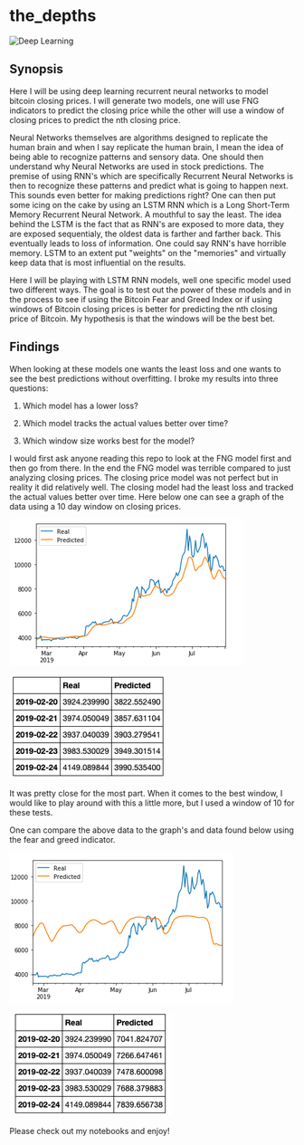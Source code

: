 # the_depths
![Deep Learning](https://fedtechmagazine.com/sites/fedtechmagazine.com/files/styles/cdw_hero/public/articles/%5Bcdw_tech_site%3Afield_site_shortname%5D/201907/FedTech-DeepLearning.jpg?itok=nQa1FQBg)

## Synopsis
Here I will be using deep learning recurrent neural networks to model bitcoin closing prices. I will generate two models, one will use FNG indicators to predict the closing price while the other will use a window of closing prices to predict the nth closing price.

Neural Networks themselves are algorithms designed to replicate the human brain and when I say replicate the human brain, I mean the idea of being able to recognize patterns and sensory data. One should then understand why Neural Networks are used in stock predictions. The premise of using RNN's which are specifically Recurrent Neural Networks is then to recognize these patterns and predict what is going to happen next. This sounds even better for making predictions right? One can then put some icing on the cake by using an LSTM RNN which is a Long Short-Term Memory Recurrent Neural Network. A mouthful to say the least. The idea behind the LSTM is the fact that as RNN's are exposed to more data, they are exposed sequentialy, the oldest data is farther and farther back. This eventually leads to loss of information. One could say RNN's have horrible memory. LSTM to an extent put "weights" on the "memories" and virtually keep data that is most influential on the results. 

Here I will be playing with LSTM RNN models, well one specific model used two different ways. The goal is to test out the power of these models and in the process to see if using the Bitcoin Fear and Greed Index or if using windows of Bitcoin closing prices is better for predicting the nth closing price of Bitcoin. My hypothesis is that the windows will be the best bet. 

## Findings
When looking at these models one wants the least loss and one wants to see the best predictions without overfitting. I broke my results into three questions:
  
  1. Which model has a lower loss?
      
  
  2. Which model tracks the actual values better over time?
        
  
  3. Which window size works best for the model?

I would first ask anyone reading this repo to look at the FNG model first and then go from there. In the end the FNG model was terrible compared to just analyzing closing prices. The closing price model was not perfect but in reality it did relatively well. The closing model had the least loss and tracked the actual values better over time. Here below one can see a graph of the data using a 10 day window on closing prices.

![closing_model](/result_data/simply_closing_graph.png) 

![closing_model_data](/result_data/closing_data.png)

It was pretty close for the most part. When it comes to the best window, I would like to play around with this a little more, but I used a window of 10 for these tests.

One can compare the above data to the graph's and data found below using the fear and greed indicator.

![fng_model](/result_data/fng_predicted_graph.png)

![fng_model](/result_data/fng_data.png)

Please check out my notebooks and enjoy!


  


